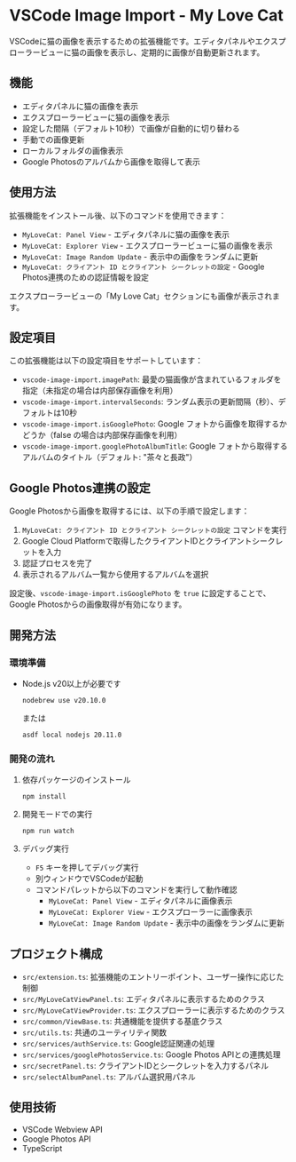 # VSCode Image Import - My Love Cat

VSCodeに猫の画像を表示するための拡張機能です。エディタパネルやエクスプローラービューに猫の画像を表示し、定期的に画像が自動更新されます。

## 機能

- エディタパネルに猫の画像を表示
- エクスプローラービューに猫の画像を表示
- 設定した間隔（デフォルト10秒）で画像が自動的に切り替わる
- 手動での画像更新
- ローカルフォルダの画像表示
- Google Photosのアルバムから画像を取得して表示

## 使用方法

拡張機能をインストール後、以下のコマンドを使用できます：

- `MyLoveCat: Panel View` - エディタパネルに猫の画像を表示
- `MyLoveCat: Explorer View` - エクスプローラービューに猫の画像を表示
- `MyLoveCat: Image Random Update` - 表示中の画像をランダムに更新
- `MyLoveCat: クライアント ID とクライアント シークレットの設定` - Google Photos連携のための認証情報を設定

エクスプローラービューの「My Love Cat」セクションにも画像が表示されます。

## 設定項目

この拡張機能は以下の設定項目をサポートしています：

- `vscode-image-import.imagePath`: 最愛の猫画像が含まれているフォルダを指定（未指定の場合は内部保存画像を利用）
- `vscode-image-import.intervalSeconds`: ランダム表示の更新間隔（秒）、デフォルトは10秒
- `vscode-image-import.isGooglePhoto`: Google フォトから画像を取得するかどうか（false の場合は内部保存画像を利用）
- `vscode-image-import.googlePhotoAlbumTitle`: Google フォトから取得するアルバムのタイトル（デフォルト: "茶々と長政"）

## Google Photos連携の設定

Google Photosから画像を取得するには、以下の手順で設定します：

1. `MyLoveCat: クライアント ID とクライアント シークレットの設定` コマンドを実行
2. Google Cloud Platformで取得したクライアントIDとクライアントシークレットを入力
3. 認証プロセスを完了
4. 表示されるアルバム一覧から使用するアルバムを選択

設定後、`vscode-image-import.isGooglePhoto` を `true` に設定することで、Google Photosからの画像取得が有効になります。

## 開発方法

### 環境準備

- Node.js v20以上が必要です
  ```
  nodebrew use v20.10.0
  ```
  または
  ```
  asdf local nodejs 20.11.0
  ```

### 開発の流れ

1. 依存パッケージのインストール
   ```
   npm install
   ```

2. 開発モードでの実行
   ```
   npm run watch
   ```

3. デバッグ実行
   - `F5` キーを押してデバッグ実行
   - 別ウィンドウでVSCodeが起動
   - コマンドパレットから以下のコマンドを実行して動作確認
     - `MyLoveCat: Panel View` - エディタパネルに画像表示
     - `MyLoveCat: Explorer View` - エクスプローラーに画像表示
     - `MyLoveCat: Image Random Update` - 表示中の画像をランダムに更新

## プロジェクト構成

- `src/extension.ts`: 拡張機能のエントリーポイント、ユーザー操作に応じた制御
- `src/MyLoveCatViewPanel.ts`: エディタパネルに表示するためのクラス
- `src/MyLoveCatViewProvider.ts`: エクスプローラーに表示するためのクラス
- `src/common/ViewBase.ts`: 共通機能を提供する基底クラス
- `src/utils.ts`: 共通のユーティリティ関数
- `src/services/authService.ts`: Google認証関連の処理
- `src/services/googlePhotosService.ts`: Google Photos APIとの連携処理
- `src/secretPanel.ts`: クライアントIDとシークレットを入力するパネル
- `src/selectAlbumPanel.ts`: アルバム選択用パネル

## 使用技術

- VSCode Webview API
- Google Photos API
- TypeScript
